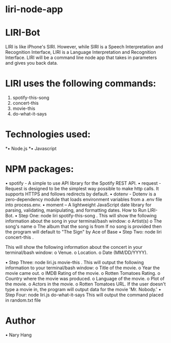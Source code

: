 # liri-node-app

# LIRI-Bot

LIRI is like iPhone's SIRI. However, while SIRI is a Speech Interpretation and Recognition Interface, LIRI is a Language Interpretation and Recognition Interface. LIRI will be a command line node app that takes in parameters and gives you back data.

# LIRI uses the following commands:
1.	spotify-this-song
2.	concert-this
3.	movie-this
4.	do-what-it-says

# Technologies used:
*•	Node.js
*•	Javascript

# NPM packages:
•	spotify - A simple to use API library for the Spotify REST API.
•	request - Request is designed to be the simplest way possible to make http calls. It supports HTTPS and follows redirects by default.
•	dotenv - Dotenv is a zero-dependency module that loads environment variables from a .env file into process.env.
•	moment – A lightweight JavaScript date library for parsing, validating, manipulating, and formatting dates.
How to Run LIRI-Bot.
•	Step One: node liri spotify-this-song <song name here>.
This will show the following information about the song in your terminal/bash window:
o	Artist(s)
o	The song's name
o	The album that the song is from
If no song is provided then the program will default to "The Sign" by Ace of Base
•	Step Two: node liri concert-this <artist here>.

This will show the following information about the concert in your terminal/bash window:
o	Venue.
o	Location.
o	Date (MM/DD/YYYY).

•	Step Three: node liri.js movie-this <movie name here>.
This will output the following information to your terminal/bash window:
o	Title of the movie.
o	Year the movie came out.
o	IMDB Rating of the movie.
o	Rotten Tomatoes Rating.
o	Country where the movie was produced.
o	Language of the movie.
o	Plot of the movie.
o	Actors in the movie.
o	Rotten Tomatoes URL.
If the user doesn't type a movie in, the program will output data for the movie 'Mr. Nobody.'
•	Step Four: node liri.js do-what-it-says
This will output the command placed in random.txt file
  
# Author
•	Nary Hang
